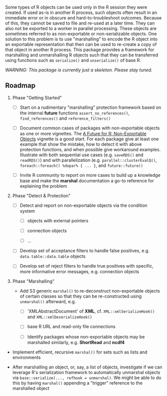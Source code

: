 Some types of R objects can be used only in the R session they were created.  If used as-is in another R process, such objects often result in an immediate error or in obscure and hard-to-troubleshoot outcomes.  Because of this, they cannot be saved to file and re-used at a later time.  They can also not be exported to a worker in parallel processing.  These objects are sometimes referred to as non-exportable or non-serializable objects.  One solution to this problem is to use "marshalling" to encode the R object into an exportable representation that then can be used to re-create a copy of that object in another R process.  This package provides a framework for marshalling and unmarshalling R objects such that they can be transferred using functions such as `serialize()` and `unserialize()` of base R.


_WARNING: This package is currently just a skeleton.  Please stay tuned._


## Roadmap

1. Phase "Getting Started"

   * [ ] Start on a rudimentary "marshalling" protection framework based on the internal **future** functions `assert_no_references()`, `find_references()` and `reference_filters()`
   
   * [ ] Document common cases of packages with non-exportable objects as one or more vignettes.  The [A Future for R: Non-Exportable Objects](https://cran.r-project.org/web/packages/future/vignettes/future-4-non-exportable-objects.html) vignette is a good start.  For each package give at least one example that show the mistake, how to detect it with above protection functions, and when possible give workaround examples.  Illustrate with both sequential use cases (e.g. `saveRDS()` and `readRDS()`) and with parallelization (e.g. `parallel::clusterEvalQ()`, `foreach::foreach() %dopar% { ... }`, and `future::future()`

   * [ ] Invite R community to report on more cases to build up a knowledge base and make the **marshal** documentation a go-to reference for explaining the problem


2. Phase "Detect & Protection"

   * [ ] Detect and report on non-exportable objects via the condition system

      - [ ] objects with external pointers

      - [ ] connection objects

      - [ ] ...

   * [ ] Develop set of acceptance filters to handle false positives, e.g. `data.table::data.table` objects

   * [ ] Develop set of reject filters to handle true positives with specific, more informative error messages, e.g. connection objects


3. Phase "Marshalling"

   * Add S3 generic `marshal()` to re-deconstruct non-exportable objects of certain classes so that they can be re-constructed using `unmarshal()` afterward, e.g.
   
      - [ ] 'XMLAbstractDocument' of **XML**, cf. `XML::xmlSerializeHook()` and `XML::xmlDeserializeHook()`

      - [ ] base R URL and read-only file connections

      - [ ] Identify packages whose non-exportable objects may be marshalled similarly, e.g. **ShortRead** and **ncdf4**

  * Implement efficient, recursive `marshal()` for sets such as lists and environments
  
  * After marshalling an object, or, say, a list of objects, investigate if we can leverage R's serialization framework to automatically unmarshal objects via `base::serialize(..., refhook = unmarshal)`.  We might be able to do this by having `marshal()` appending a "trigger" reference to the marshalled object
